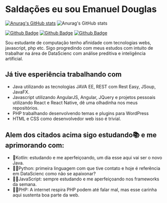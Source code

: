 # Saldações eu sou Emanuel Douglas

[![Anurag's GitHub stats](https://github-readme-stats.vercel.app/api?username=emanueldsc)](https://github.com/anuraghazra/github-readme-stats)
![Anurag's GitHub stats](https://github-readme-stats.vercel.app/api?username=anuraghazra&hide=contribs,prs)

[![Github Badge](https://img.shields.io/badge/-Github-000?style=flat-square&logo=Github&logoColor=white)](https://github.com/emanueldsc)
[![Github Badge](https://img.shields.io/badge/-Linkedin-0a66c2?style=flat-square&logo=linkedin&logoColor=white)](https://www.linkedin.com/in/emanueldouglas/)
[![Github Badge](https://img.shields.io/badge/-email-db4a39?style=flat-square&logo=gmail&logoColor=white)](mailto:emanuel.douglas.sc@gmail.com)


Sou estudante de computação tenho afinidade com tecnologias webs, javascript, php etc. 
Sigo progredindo com meus estudos com intuito de trabalhar na área de DataScienc com análise preditiva e inteligência artificial.

## Já tive esperiência trabalhando com 
 - Java utilizando as tecnologias JAVA EE, REST com Rest Easy, JSoup, JavaFX.
 - Javascript utilizando AngularJS, Angular, JQuery e projetos pessoais utilizando React e React Native, dê uma olhadinha nos meus repositórios.
 - PHP trabalhando desenvolvendo temas e plugins para WordPress
 - HTML e CSS como desenvolvedor web isso é trivial.
 
 ## Alem dos citados acima sigo estudando📚 e me aprimorando com:
  - 👶Kotlin: estudando e me aperfeiçoando, um dia esse aqui vai ser o novo Java.
  - 👨‍🏫Python: primeira linguagem com que tive contato e hoje é referência em DataScienc como não se apaixonar?
  - 👨‍🎨JavaScript: sempre estudando e me aperfeiçoando nos frameworks da semana.
  - 👨‍🦳PHP: A internet respira PHP podem até falar mal, mas esse carinha aqui sustenta boa parte da web.
